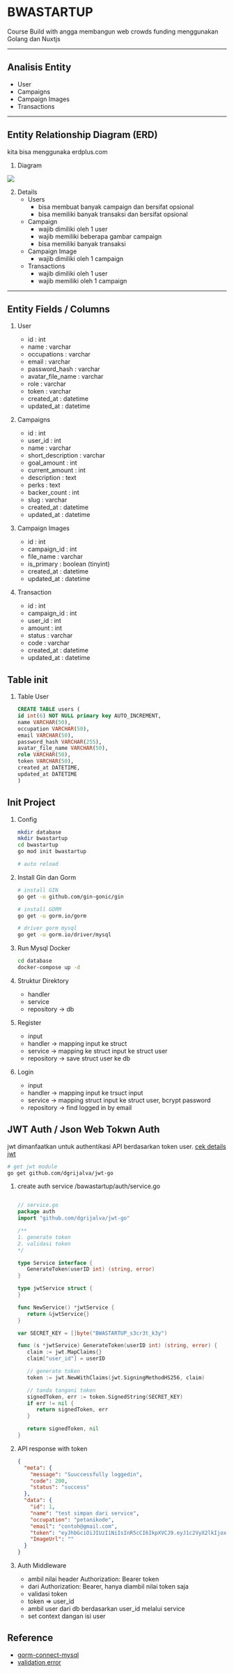 # BWASTARTUP

Course Build with angga membangun web crowds funding menggunakan Golang dan Nuxtjs

---

## Analisis Entity

- User
- Campaigns
- Campaign Images
- Transactions

---

## Entity Relationship Diagram (ERD)

kita bisa menggunaka erdplus.com

1. Diagram

<img src="./ERD-BWASTARTUP.png" style="align:denter;">

2. Details
   - Users
     - bisa membuat banyak campaign dan bersifat opsional
     - bisa memiliki banyak transaksi dan bersifat opsional
   - Campaign
     - wajib dimiliki oleh 1 user
     - wajib memiliki beberapa gambar campaign
     - bisa memiliki banyak transaksi
   - Campaign Image
     - wajib dimiliki oleh 1 campaign
   - Transactions
     - wajib dimiliki oleh 1 user
     - wajib memiliki oleh 1 campaign

---

## Entity Fields / Columns

1. User

   - id : int
   - name : varchar
   - occupations : varchar
   - email : varchar
   - password_hash : varchar
   - avatar_file_name : varchar
   - role : varchar
   - token : varchar
   - created_at : datetime
   - updated_at : datetime

2. Campaigns

   - id : int
   - user_id : int
   - name : varchar
   - short_description : varchar
   - goal_amount : int
   - current_amount : int
   - description : text
   - perks : text
   - backer_count : int
   - slug : varchar
   - created_at : datetime
   - updated_at : datetime

3. Campaign Images

   - id : int
   - campaign_id : int
   - file_name : varchar
   - is_primary : boolean (tinyint)
   - created_at : datetime
   - updated_at : datetime

4. Transaction
   - id : int
   - campaign_id : int
   - user_id : int
   - amount : int
   - status : varchar
   - code : varchar
   - created_at : datetime
   - updated_at : datetime

## Table init

1. Table User
   ```sql
   CREATE TABLE users (
   id int(6) NOT NULL primary key AUTO_INCREMENT,
   name VARCHAR(50),
   occupation VARCHAR(50),
   email VARCHAR(50),
   password_hash VARCHAR(255),
   avatar_file_name VARCHAR(50),
   role VARCHAR(50),
   token VARCHAR(50),
   created_at DATETIME,
   updated_at DATETIME
   )
   ```

## Init Project

1. Config

   ```bash
   mkdir database
   mkdir bwastartup
   cd bwastartup
   go mod init bwastartup

   # auto reload
   ```

2. Install Gin dan Gorm

   ```bash
   # install GIN
   go get -u github.com/gin-gonic/gin

   # install GORM
   go get -u gorm.io/gorm

   # driver gorm mysql
   go get -u gorm.io/driver/mysql
   ```

3. Run Mysql Docker

   ```bash
   cd database
   docker-compose up -d
   ```

4. Struktur Direktory

   - handler
   - service
   - repository -> db

5. Register

   - input
   - handler -> mapping input ke struct
   - service -> mapping ke struct input ke struct user
   - repository -> save struct user ke db

6. Login
   - input
   - handler -> mapping input ke trsuct input
   - service -> mapping struct input ke struct user, bcrypt password
   - repository -> find logged in by email

## JWT Auth / Json Web Tokwn Auth

jwt dimanfaatkan untuk authentikasi API berdasarkan token user. [cek details jwt](jwt.io)

```bash
# get jwt module
go get github.com/dgrijalva/jwt-go
```

1. create auth service /bawastartup/auth/service.go

   ```go

   // service.go
   package auth
   import "github.com/dgrijalva/jwt-go"

   /**
   1. generate token
   2. validasi token
   */

   type Service interface {
      GenerateToken(userID int) (string, error)
   }

   type jwtService struct {
   }

   func NewService() *jwtService {
      return &jwtService{}
   }

   var SECRET_KEY = []byte("BWASTARTUP_s3cr3t_k3y")

   func (s *jwtService) GenerateToken(userID int) (string, error) {
      claim := jwt.MapClaims{}
      claim["user_id"] = userID

      // generate token
      token := jwt.NewWithClaims(jwt.SigningMethodHS256, claim)

      // tanda tangani token
      signedToken, err := token.SignedString(SECRET_KEY)
      if err != nil {
         return signedToken, err
      }

      return signedToken, nil
   }

   ```

2. API response with token

   ```json
   {
     "meta": {
       "message": "Suuccessfully loggedin",
       "code": 200,
       "status": "success"
     },
     "data": {
       "id": 1,
       "name": "test simpan dari service",
       "occupation": "petanikode",
       "email": "contoh@gmail.com",
       "token": "eyJhbGciOiJIUzI1NiIsInR5cCI6IkpXVCJ9.eyJ1c2VyX2lkIjoxfQ.pR5mUyz1tm_Ni6-mCi-ankpmIwVifpJ0k_tNjbyp6p8",
       "ImageUrl": ""
     }
   }
   ```

3. Auth Middleware
   - ambil nilai header Authorization: Bearer token
   - dari Authorization: Bearer, hanya diambil nilai token saja
   - validasi token
   - token => user_id
   - ambil user dari db berdasarkan user_id melalui service
   - set context dangan isi user

## Reference

- [gorm-connect-mysql](https://gorm.io/docs/connecting_to_the_database.html)
- [validation error](https://github.com/go-playground/validator)
